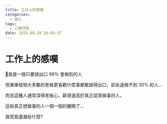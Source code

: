```yaml
---
title: 工作上的感嘆
categories:
  - 個人
tags:
  - 心情抒發
date: 2019-09-28 10:45:57
---
```


# 工作上的感嘆

我是一個只要說出口 99% 會做到的人

但漸漸發現大多數的老板更喜歡什麼事都敢說得出口，卻永遠做不到 30% 的人…

而且這種人通常深得老板心，薪資遠高於真正認真做事的人，

這些真正想做事的人一個一個的離開了…

我究竟遺漏些什麼?

<!-- 來廈門工作將近將近四年了 (三年五個月) -->